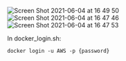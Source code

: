 ![Screen Shot 2021-06-04 at 16 49 50](https://user-images.githubusercontent.com/61960385/120758477-3e1e5780-c555-11eb-84a5-029a4698b144.png)
![Screen Shot 2021-06-04 at 16 47 46](https://user-images.githubusercontent.com/61960385/120758519-4a0a1980-c555-11eb-81b2-7881162f5634.png)
![Screen Shot 2021-06-04 at 16 47 53](https://user-images.githubusercontent.com/61960385/120758526-4c6c7380-c555-11eb-8802-44187c7644db.png)

In docker_login.sh:
```
docker login -u AWS -p {password}
```
